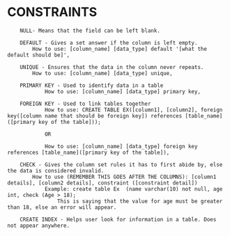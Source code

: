 # CONSTRAINTS

    	NULL- Means that the field can be left blank.

    	DEFAULT - Gives a set answer if the column is left empty.
    		How to use: [column_name] [data_type] default '[what the default should be]',

    	UNIQUE - Ensures that the data in the column never repeats.
    		How to use: [column_name] [data_type] unique,

    	PRIMARY KEY - Used to identify data in a table
    			How to use: [column_name] [data_type] primary key,

    	FOREIGN KEY - Used to link tables together
    			How to use: CREATE TABLE EX([column1], [column2], foreign key([column name that should be foreign key]) references [table_name]([primary key of the table]));

                OR

                How to use: [column_name] [data_type] foreign key references [table_name]([primary key of the table]),

    	CHECK - Gives the column set rules it has to first abide by, else the data is considered invalid.
    		How to use (REMEMBER THIS GOES AFTER THE COLUMNS): [column1 details], [column2 details], constraint ([constraint detail])
    			Example: create table Ex  (name varchar(10) not null, age int, check (Age > 18);
    				This is saying that the value for age must be greater than 18, else an error will appear.

    	CREATE INDEX - Helps user look for information in a table. Does not appear anywhere.
